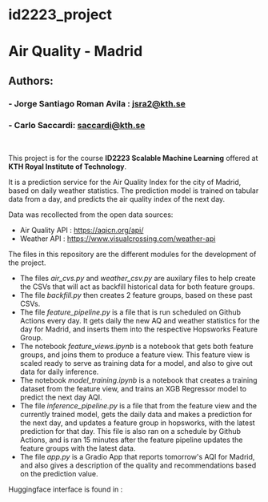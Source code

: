 # id2223_project

# Air Quality - Madrid

## Authors:
### - Jorge Santiago Roman Avila : jsra2@kth.se
### - Carlo Saccardi: saccardi@kth.se
<br>

This project is for the course __ID2223 Scalable Machine Learning__ offered at __KTH Royal Institute of Technology__. 

It is a prediction service for the Air Quality Index for the city of Madrid, based on daily weather statistics.
The prediction model is trained on tabular data from a day, and predicts the air quality index of the next day. 

Data was recollected from the open data sources:
- Air Quality API : https://aqicn.org/api/
- Weather API : https://www.visualcrossing.com/weather-api 

The files in this repository are the different modules for the development of the project.
- The files *air_cvs.py* and *weather_csv.py* are auxilary files to help create the CSVs that will act as backfill historical data for both feature groups. 
- The file *backfill.py* then creates 2 feature groups, based on these past CSVs. 
- The file *feature_pipeline.py* is a file that is run scheduled on Github Actions every day. It gets daily the new AQ and weather statistics for the day for Madrid, and inserts them into the respective Hopsworks Feature Group. 
- The notebook *feature_views.ipynb* is a notebook that gets both feature groups, and joins them to produce a feature view. This feature view is scaled ready to serve as training data for a model, and also to give out data for daily inference.
- The notebook *model_training.ipynb* is a notebook that creates a training dataset from the feature view, and trains an XGB Regressor model to predict the next day AQI. 
- The file *inference_pipeline.py* is a file that from the feature view and the currently trained model, gets the daily data and makes a prediction for the next day, and updates a feature group in hopsworks, with the latest prediction for that day. This file is also ran on a schedule by Github Actions, and is ran 15 minutes after the feature pipeline updates the feature groups with the latest data. 
- The file _app.py_ is a Gradio App that reports tomorrow's AQI for Madrid, and also gives a description of the quality and recommendations based on the prediction value. 


Huggingface interface is found in :
